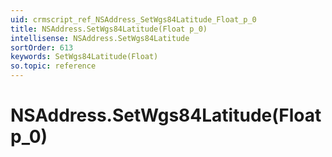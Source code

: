 ```yaml
---
uid: crmscript_ref_NSAddress_SetWgs84Latitude_Float_p_0
title: NSAddress.SetWgs84Latitude(Float p_0)
intellisense: NSAddress.SetWgs84Latitude
sortOrder: 613
keywords: SetWgs84Latitude(Float)
so.topic: reference
---
```


# NSAddress.SetWgs84Latitude(Float p_0)

